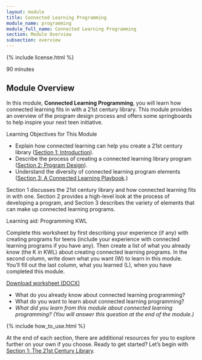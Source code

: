 ```yaml
---
layout: module
title: Connected Learning Programming
module_name: programming
module_full_name: Connected Learning Programming
section: Module Overview
subsection: overview
---
```


{% include license.html %}

<p class="time">90 minutes</p>

## Module Overview

In this module, **Connected Learning Programming**, you will learn how connected learning fits in with a 21st century library. This module provides an overview of the program design process and offers some springboards to help inspire your next teen initiative.


<div class="objectives">
	<span class="box-title">Learning Objectives for This Module</span>
<ul>
	<li>Explain how connected learning can help you create a 21st century library (<a href="section-1.html">Section 1: Introduction</a>).</li>
	<li>Describe the process of creating a connected learning library program (<a href="section-2.html">Section 2: Program Design</a>).</li>
	<li>Understand the diversity of connected learning program elements (<a href="section-3.html">Section 3: A Connected Learning Playbook</a>.)</li>
</ul></div>

Section 1 discusses the 21st century library and how connected learning fits in with one. Section 2 provides a high-level look at the process of developing a program, and Section 3 describes the variety of elements that can make up connected learning programs.

<div class="reflection">
	<p><span class="box-title">Learning aid: Programming KWL</span></p>
	<p>Complete this worksheet by first describing your experience (if any) with creating programs for teens (include your experience with connected learning programs if you have any). Then create a list of what you already know (the K in KWL) about creating connected learning programs. In the second column, write down what you want (W) to learn in this module. You’ll fill out the last column, what you learned (L), when you have completed this module.</p>
	<p class="word_download"><a href="docs/programming_kwl.docx">Download worksheet (DOCX)</a></p>
	<ul>
		<li>What do you already know about connected learning programming?</li>
		<li>What do you want to learn about connected learning programming?</li>
		<li><i>What did you learn from this module about connected learning programming? (You will answer this question at the end of the module.)</i></li>
	</ul>
</div>

{% include how_to_use.html %}

At the end of each section, there are additional resources for you to explore further on your own if you choose.
Ready to get started? Let’s begin with <a href="section-1.html">Section 1: The 21st Century Library</a>.
